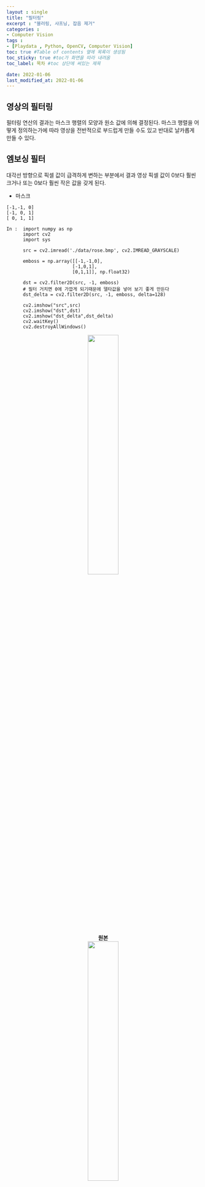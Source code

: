 ```yaml
---
layout : single
title: "필터링"
excerpt : "블러링, 샤프닝, 잡음 제거"
categories :
- Computer Vision
tags :
- [Playdata , Python, OpenCV, Computer Vision]
toc: true #Table of contents 옆에 목록이 생성됨
toc_sticky: true #toc가 화면을 따라 내려옴
toc_label: 목차 #toc 상단에 써있는 제목

date: 2022-01-06
last_modified_at: 2022-01-06
---
```


## 영상의 필터링

필터링 연산의 결과는 마스크 행렬의 모양과 원소 값에 의해 결정된다. 마스크 행렬을 어떻게 정의하는가에 따라 영상을 전반적으로 부드럽게 만들 수도 있고 반대로 날카롭게 만들 수 있다.

## 엠보싱 필터

대각선 방향으로 픽셀 값이 급격하게 변하는 부분에서 결과 영상 픽셀 값이 0보다 훨씬 크거나 또는 0보다 훨씬 작은 값을 갖게 된다.

- 마스크
```
[-1,-1, 0]
[-1, 0, 1]
[ 0, 1, 1]
```

```
In :  import numpy as np
      import cv2
      import sys

      src = cv2.imread('./data/rose.bmp', cv2.IMREAD_GRAYSCALE)

      emboss = np.array([[-1,-1,0],
                        [-1,0,1],
                        [0,1,1]], np.float32)

      dst = cv2.filter2D(src, -1, emboss)
      # 필터 거치면 0에 가깝게 되기때문에 델타값을 넣어 보기 좋게 만든다
      dst_delta = cv2.filter2D(src, -1, emboss, delta=128)

      cv2.imshow("src",src)
      cv2.imshow("dst",dst)
      cv2.imshow("dst_delta",dst_delta)
      cv2.waitKey()
      cv2.destroyAllWindows()
```

<div style="text-align:center;">
<img src="/assets/post_photo/opencv/emboss1.jpg" width="40%">
<br />
<b> 원본
<br />
<img src="/assets/post_photo/opencv/emboss2.jpg" width="40%">
<br />
필터링
<br />
<img src="/assets/post_photo/opencv/emboss3.jpg" width="40%">
<br />
필터링 + 델타</b>
<br />
</div>

## 블러링 : 평균값 필터


- 마스크 3X3
```
[ 1, 1, 1]
[ 1, 1, 1]
[ 1, 1, 1]
```

- 마스크 5X5
```
[ 1, 1, 1, 1, 1]
[ 1, 1, 1, 1, 1]
[ 1, 1, 1, 1, 1]
[ 1, 1, 1, 1, 1]
[ 1, 1, 1, 1, 1]
```

### 수동으로 마스크 생성하여 필터

```
In :  src = cv2.imread('./data/rose.bmp', cv2.IMREAD_GRAYSCALE)

      blur3 = np.array([[1,1,1],
                        [1,1,1],
                        [1,1,1]], np.float32)/9

      blur5 = np.array([[1,1,1,1,1],
                        [1,1,1,1,1],
                        [1,1,1,1,1],
                        [1,1,1,1,1],
                        [1,1,1,1,1],], np.float32)/25

      dst3 = cv2.filter2D(src, -1, blur3)
      dst5 = cv2.filter2D(src, -1, blur5)

      cv2.imshow("src",src)
      cv2.imshow("dst3",dst3)
      cv2.imshow("dst5",dst5)
      cv2.waitKey()
      cv2.destroyAllWindows()
```

### 내장 함수를 이용한 평균값 필터
```
In :  src = cv2.imread('./data/rose.bmp', cv2.IMREAD_GRAYSCALE)

      cv2.imshow("src",src)

      for ksize in (3, 5, 7):
          dst = cv2.blur(src, ( ksize, ksize ))

          desc = "Mean : %d x %d" % (ksize , ksize)
          cv2.putText(dst, desc, (10,30), cv2.FONT_HERSHEY_SIMPLEX, 1.0, 255, 1, cv2.LINE_AA)
          cv2.imshow('dst',dst)
          cv2.waitKey()

      cv2.destroyAllWindows()
```
<div style="text-align:center;">
<img src="/assets/post_photo/opencv/avg1.jpg" width="40%">
<br />
<img src="/assets/post_photo/opencv/avg2.jpg" width="30%">
<img src="/assets/post_photo/opencv/avg3.jpg" width="30%">
<img src="/assets/post_photo/opencv/avg4.jpg" width="30%">
</div>



## 블러링 : 가우시안 필터

2차원 가우시안 분포 함수로부터 구한 마스크 행렬을 사용
<img src="/assets/post_photo/opencv/gaussian1.jpg" width="40%">

```
In :  src = cv2.imread('./data/rose.bmp', cv2.IMREAD_GRAYSCALE)

      cv2.imshow("src",src)

      for sigma in range(1, 6):
          dst = cv2.GaussianBlur(src, (0,0) , sigma) # (0,0)을 넣으면 자동으로 정해짐

          desc = "Gaussian : sigma %d" % (sigma)
          cv2.putText(dst, desc, (10,30), cv2.FONT_HERSHEY_SIMPLEX, 1.0, 255, 1, cv2.LINE_AA)
          cv2.imshow('dst',dst)
          cv2.waitKey()

      cv2.destroyAllWindows()
```
<div style="text-align:center;">
<img src="/assets/post_photo/opencv/avg1.jpg" width="30%">
<img src="/assets/post_photo/opencv/gaussian2.jpg" width="30%">
<img src="/assets/post_photo/opencv/gaussian3.jpg" width="30%">
<img src="/assets/post_photo/opencv/gaussian4.jpg" width="30%">
<img src="/assets/post_photo/opencv/gaussian5.jpg" width="30%">
<img src="/assets/post_photo/opencv/gaussian6.jpg" width="30%">
</div>


## 샤프닝 : 언샤프 마스크 필터
- 영상 에지 근방에서 픽셀값의 명암비가 커지도록 수정하여 적용하는 것
- 블러링 전후의 차이값을 원본에 더해 경계 데이터를 크게하는 방법
  1. 원본 이미지에서 엣지 부분
  2. 평균값 필터링을 거친 이미지 엣지 부분
  3. 1번 그래프 - 2번 그래프
  4. 1번 그래프 + 3번 그래프

```
h(x,y)
= f(x,y) + a(f(x,y)-f'(x,y))
= (1+a)f(x,y) - af'(x,y)
```
<img src="/assets/post_photo/opencv/unsharp1.jpg" width="70%">

```
In :  # 가우시안 필터를 거친 이미지를 활용해 addWeighted로 계산
      src = cv2.imread('./data/rose.bmp', cv2.IMREAD_GRAYSCALE)

      cv2.imshow('src',src)

      for sigma in range(1,6):
          blurred = cv2.GaussianBlur(src,(0,0),sigma)
          alpha = 1.0
          dst = cv2.addWeighted(src,1+alpha, blurred, -alpha, 0,0)
          desc = "Gaussian : sigma %d" % (sigma)
          cv2.putText(dst, desc, (10,30), cv2.FONT_HERSHEY_SIMPLEX, 1.0, 255, 1, cv2.LINE_AA)
          cv2.imshow('dst',dst)
          cv2.waitKey()

      cv2.destroyAllWindows()
```
<div style="text-align:center;">
<img src="/assets/post_photo/opencv/avg1.jpg" width="30%">
<img src="/assets/post_photo/opencv/unsharp2.jpg" width="30%">
<img src="/assets/post_photo/opencv/unsharp3.jpg" width="30%">
<img src="/assets/post_photo/opencv/unsharp4.jpg" width="30%">
<img src="/assets/post_photo/opencv/unsharp5.jpg" width="30%">
<img src="/assets/post_photo/opencv/unsharp6.jpg" width="30%">
</div>


## 노이즈 이미지 생성

대부분의 영상에는 가우시안 잡음이 포함되어 있기 때문에 가우시안 분포를 따르는 난수를 생성
```
In :  src = cv2.imread('./data/rose.bmp', cv2.IMREAD_GRAYSCALE)

      cv2.imshow('src',src)

      for stddev in [10,20,30]:
          noise = np.zeros(src.shape, 'int32')
          cv2.randn(noise, 0, stddev) # 평균 0 표준편차 10
          dst = cv2.add(src, noise, dtype = cv2.CV_8UC1)

          cv2.imshow('dst',dst)
          cv2.waitKey()

      cv2.destroyAllWindows()
```
<div style="text-align:center;">
<img src="/assets/post_photo/opencv/noise2.jpg" width="30%">
<img src="/assets/post_photo/opencv/noise3.jpg" width="30%">
<img src="/assets/post_photo/opencv/noise4.jpg" width="30%">
</div>

## 잡음 제거 : 양방향 필터
```
In :  src = cv2.imread('./data/rose.bmp', cv2.IMREAD_GRAYSCALE)

      noise = np.zeros(src.shape, 'int32')
      cv2.randn(noise, 0, 10 )# 평균 0 표준편차 5
      dst =cv2.add(src, noise, dtype = cv2.CV_8UC1) # src 안에 노이즈가 더해져 있다

      dst_gaussian = cv2.GaussianBlur(dst, (0,0) , 5)

      #bilateralFilter( 이미지 , d , sigmaColor, sigmaSpace)
      # sigmaColor = 값이 크면 큰차이가 나도 블러 처리가됨
      # sigmaSpace = 값이 크면 더 많은 주변 픽셀을 고려
      dst_bilateral1 = cv2.bilateralFilter(dst,-1, 1 , 10)
      dst_bilateral2 = cv2.bilateralFilter(dst,-1, 10 , 10)
      dst_bilateral3 = cv2.bilateralFilter(dst,-1, 100 , 10)

      cv2.imshow('src',src)
      cv2.imshow('dst',dst)
      cv2.imshow('dst_gaussian',dst_gaussian)
      cv2.imshow('dst_bilateral1',dst_bilateral1)
      cv2.imshow('dst_bilateral2',dst_bilateral2)
      cv2.imshow('dst_bilateral3',dst_bilateral3)
      cv2.waitKey()
      cv2.destroyAllWindows()
```
<div style="text-align:center;">
<img src="/assets/post_photo/opencv/bilateral1.jpg" width="30%">
<img src="/assets/post_photo/opencv/bilateral2.jpg" width="30%">
<br />
<b> 노이즈 추가된 이미지 / 가우시안 필터를 거친 이미지
<br />
<img src="/assets/post_photo/opencv/bilateral3.jpg" width="30%">
<img src="/assets/post_photo/opencv/bilateral4.jpg" width="30%">
<img src="/assets/post_photo/opencv/bilateral5.jpg" width="30%">
<br />
양방향 필터를 거친 이미지들</b>
</div>

## 잡음 제거 : 미디언 필터
미디언 필터는 자기 자신 픽셀과 주변 픽셀 값 중에 중간값을 선택해 결과 영상 픽셀 값으로 설정하는 필터링 기법

- 소금 & 후추 잡음을 추가하여 필터효과를 비교해보자
```
In :  import random
      src = cv2.imread('./data/LENNA.bmp', cv2.IMREAD_GRAYSCALE)

      # aslt & pepper noise 추가
      for i in range(0, int(src.size/10)):
          x = random.randint(0,src.shape[1] - 1)
          y = random.randint(0,src.shape[0] - 1)
          src[x, y] = (i % 2) * 255

      gaussian_blur = cv2.GaussianBlur(src, (0,0),1)
      medial_blur = cv2.medianBlur(src,3)

      cv2.imshow('src',src)
      cv2.imshow('gaussian_blur',gaussian_blur)
      cv2.imshow('medial_blur',medial_blur)
      cv2.waitKey()
      cv2.destroyAllWindows()
```
<div style="text-align:center;">
<img src="/assets/post_photo/opencv/median1.jpg" width="40%">
<br />
<b> 소금 & 후추 노이즈 추가된 이미지
<br />
<img src="/assets/post_photo/opencv/median2.jpg" width="40%">
<br />
가우시안 필터
<br />
<img src="/assets/post_photo/opencv/median3.jpg" width="40%">
<br />
미디언 필터</b>
</div>
